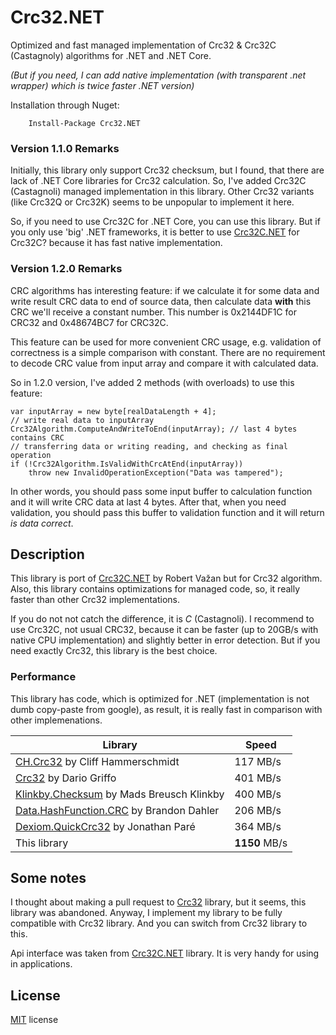 ﻿# Crc32.NET

Optimized and fast managed implementation of Crc32 & Crc32C (Castagnoly) algorithms for .NET and .NET Core. 

*(But if you need, I can add native implementation (with transparent .net wrapper) which is twice faster .NET version)*

Installation through Nuget:

```
	Install-Package Crc32.NET
```

### Version 1.1.0 Remarks

Initially, this library only support Crc32 checksum, but I found, that there are lack of .NET Core libraries for Crc32 calculation. So, I've added Crc32C (Castagnoli) managed implementation in this library. Other Crc32 variants (like Crc32Q or Crc32K) seems to be unpopular to implement it here.

So, if you need to use Crc32C for .NET Core, you can use this library. But if you only use 'big' .NET frameworks, it is better to use [Crc32C.NET](https://crc32c.angeloflogic.com/) for Crc32C? because it has fast native implementation. 

### Version 1.2.0 Remarks

CRC algorithms has interesting feature: if we calculate it for some data and write result CRC data to end of source data, then calculate data **with** this CRC we'll receive a constant number.
This number is 0x2144DF1C for CRC32 and 0x48674BC7 for CRC32C.

This feature can be used for more convenient CRC usage, e.g. validation of correctness is a simple comparison with constant. There are no requirement to decode CRC value from input array and compare it with calculated data.

So in 1.2.0 version, I've added 2 methods (with overloads) to use this feature:

```
var inputArray = new byte[realDataLength + 4];
// write real data to inputArray
Crc32Algorithm.ComputeAndWriteToEnd(inputArray); // last 4 bytes contains CRC
// transferring data or writing reading, and checking as final operation
if (!Crc32Algorithm.IsValidWithCrcAtEnd(inputArray))
	throw new InvalidOperationException("Data was tampered");

```

In other words, you should pass some input buffer to calculation function and it will write CRC data at last 4 bytes. After that, when you need validation, you should pass this buffer to validation function and it will return _is data correct_.
 

## Description

This library is port of [Crc32C.NET](https://crc32c.angeloflogic.com/) by Robert Važan but for Crc32 algorithm. Also, this library contains optimizations for managed code, so, it really faster than other Crc32 implementations. 

If you do not not catch the difference, it is *C* (Castagnoli). I recommend to use Crc32C, not usual CRC32, because it can be faster (up to 20GB/s with native CPU implementation) and slightly better in error detection. But if you need exactly Crc32, this library is the best choice.

### Performance

This library has code, which is optimized for .NET (implementation is not dumb copy-paste from google), as result, it is really fast in comparison with other implemenations. 

Library | Speed
--------|-------
[CH.Crc32](https://github.com/tanglebones/ch-crc32) by Cliff Hammerschmidt | 117 MB/s
[Crc32](https://github.com/dariogriffo/Crc32) by Dario Griffo | 401 MB/s
[Klinkby.Checksum](https://github.com/klinkby/klinkby.checksum) by Mads Breusch Klinkby | 400 MB/s
[Data.HashFunction.CRC](https://github.com/brandondahler/Data.HashFunction/) by Brandon Dahler | 206 MB/s
[Dexiom.QuickCrc32](https://github.com/Dexiom/Dexiom.QuickCrc32/) by Jonathan Paré | 364 MB/s
This library | **1150** MB/s

## Some notes

I thought about making a pull request to [Crc32](https://github.com/dariogriffo/Crc32) library, but it seems, this library was abandoned. Anyway, I implement my library to be fully compatible with Crc32 library. And you can switch from Crc32 library to this.

Api interface was taken from [Crc32C.NET](https://crc32c.angeloflogic.com/) library. It is very handy for using in applications.

## License

[MIT](https://github.com/force-net/Crc32.NET/blob/develop/LICENSE) license
